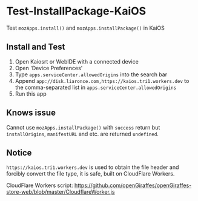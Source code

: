 # Test-InstallPackage-KaiOS
Test `mozApps.install()` and `mozApps.installPackage()` in KaiOS

## Install and Test

 1. Open Kaiosrt or WebIDE with a connected device
 2. Open 'Device Preferences'
 3. Type `apps.serviceCenter.allowedOrigins` into the search bar
 4. Append `app://disk.liaronce.com,https://kaios.tri1.workers.dev` to the comma-separated list in `apps.serviceCenter.allowedOrigins`
 5. Run this app

## Knows issue

Cannot use `mozApps.installPackage()` with `success` return but `installOrigins`, `manifestURL` and etc. are returned `undefined`.

## Notice

`https://kaios.tri1.workers.dev` is used to obtain the file header and forcibly convert the file type, it is safe, built on CloudFlare Workers.

CloudFlare Workers script: https://github.com/openGiraffes/openGiraffes-store-web/blob/master/CloudflareWorker.js